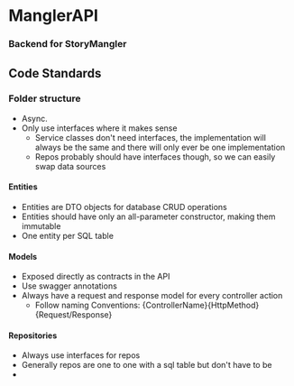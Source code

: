 # ManglerAPI
### Backend for StoryMangler

## Code Standards

### Folder structure

* Async.
* Only use interfaces where it makes sense 
  * Service classes don't need interfaces, the implementation will always be the same and there will only ever be one implementation
  * Repos probably should have interfaces though, so we can easily swap data sources

#### Entities 

* Entities are DTO objects for database CRUD operations
* Entities should have only an all-parameter constructor, making them immutable
* One entity per SQL table

#### Models

* Exposed directly as contracts in the API
* Use swagger annotations
* Always have a request and response model for every controller action
  * Follow naming Conventions: {ControllerName}{HttpMethod}{Request/Response}


#### Repositories

* Always use interfaces for repos
* Generally repos are one to one with a sql table but don't have to be
* 
